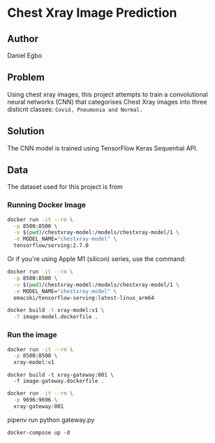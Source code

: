 # Chest Xray Image Prediction

## Author
Daniel Egbo

## Problem
Using chest xray images, this project attempts to train a convolutional neural networks (CNN) that categorises Chest Xray images into three disticnt classes: `Covid, Pneumonia and Normal.`

## Solution
The CNN model is trained using TensorFlow Keras Sequential API.

## Data
The dataset used for this project is from 



### Running Docker Image

```bash
docker run -it --rm \
  -p 8500:8500 \
  -v $(pwd)/chestxray-model:/models/chestxray-model/1 \
  -e MODEL_NAME="chestxray-model" \
  tensorflow/serving:2.7.0
```
Or if you're using Apple M1 (silicon) series, use the command:

```bash
docker run -it --rm \
  -p 8500:8500 \
  -v $(pwd)/chestxray-model:/models/chestxray-model/1 \
  -e MODEL_NAME="chestxray-model" \
  emacski/tensorflow-serving:latest-linux_arm64
```


```bash
docker build -t xray-model:v1 \
  -f image-model.dockerfile .
```

### Run the image
```bash
docker run -it --rm \
  -p 8500:8500 \
  xray-model:v1
```

```
docker build -t xray-gateway:001 \
  -f image-gateway.dockerfile .
```

```bash
docker run -it --rm \
  -p 9696:9696 \
  xray-gateway:001
```


pipenv run python gateway.py

```
docker-compose up -d
